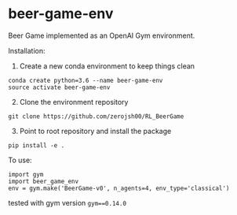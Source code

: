 # beer-game-env
Beer Game implemented as an OpenAI Gym environment.

Installation:

1. Create a new conda environment to keep things clean
```
conda create python=3.6 --name beer-game-env
source activate beer-game-env
```

2. Clone the environment repository
```
git clone https://github.com/zerojsh00/RL_BeerGame
```

3. Point to root repository and install the package
```
pip install -e .
```

To use:
```
import gym
import beer_game_env
env = gym.make('BeerGame-v0', n_agents=4, env_type='classical')
```

tested with gym version `gym==0.14.0`

